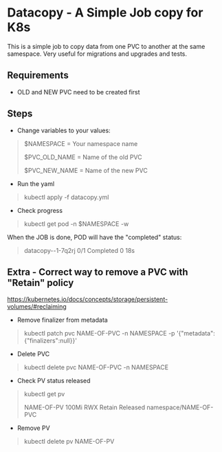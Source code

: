 # Datacopy - A Simple Job copy for K8s

This is a simple job to copy data from one PVC to another at the same samespace. 
Very useful for migrations and upgrades and tests.

## Requirements

- OLD and NEW PVC need to be created first

## Steps

- Change variables to your values:

> $NAMESPACE = Your namespace name
> 
> $PVC_OLD_NAME = Name of the old PVC
>
> $PVC_NEW_NAME = Name of the new PVC

- Run the yaml

> kubectl apply -f datacopy.yml

- Check progress

> kubectl get pod -n $NAMESPACE -w

When the JOB is done, POD will have the "completed" status:

> datacopy--1-7q2rj          0/1     Completed           0          18s

## Extra - Correct way to remove a PVC with "Retain" policy

https://kubernetes.io/docs/concepts/storage/persistent-volumes/#reclaiming

- Remove finalizer from metadata

> kubectl patch pvc NAME-OF-PVC -n NAMESPACE -p '{"metadata":{"finalizers":null}}'

- Delete PVC

> kubectl delete pvc NAME-OF-PVC -n NAMESPACE

- Check PV status released

> kubectl get pv
>
> NAME-OF-PV     100Mi      RWX            Retain           Released   namespace/NAME-OF-PVC

- Remove PV

> kubectl delete pv NAME-OF-PV

